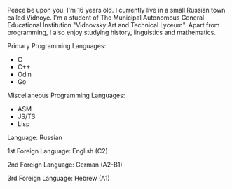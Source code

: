 Peace be upon you. I'm 16 years old. I currently live in a small Russian town called Vidnoye. I'm a student of The Municipal Autonomous General Educational Institution "Vidnovsky Art and Technical Lyceum".
Apart from programming, I also enjoy studying history, linguistics and mathematics.

Primary Programming Languages:
- C
- C++
- Odin
- Go

Miscellaneous Programming Languages:
- ASM
- JS/TS
- Lisp

Language: Russian  

1st Foreign Language: English (C2)  

2nd Foreign Language: German (A2-B1)  

3rd Foreign Language: Hebrew (A1)
